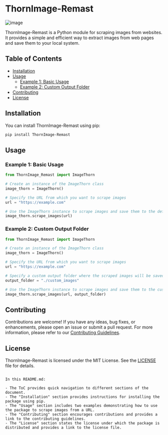 
# ThornImage-Remast

![image](https://github.com/RoseInjector/Thorn.py-Image-FIXED-/assets/138173273/36ac8e26-7b76-4ac7-93fc-ab23385b4f06)

ThornImage-Remast is a Python module for scraping images from websites. It provides a simple and efficient way to extract images from web pages and save them to your local system.

## Table of Contents

- [Installation](#installation)
- [Usage](#usage)
  - [Example 1: Basic Usage](#example-1-basic-usage)
  - [Example 2: Custom Output Folder](#example-2-custom-output-folder)
- [Contributing](#contributing)
- [License](#license)

## Installation

You can install ThornImage-Remast using pip:

```bash
pip install ThornImage-Remast
```

## Usage

### Example 1: Basic Usage

```python
from ThornImage_Remast import ImageThorn

# Create an instance of the ImageThorn class
image_thorn = ImageThorn()

# Specify the URL from which you want to scrape images
url = "https://example.com"

# Use the ImageThorn instance to scrape images and save them to the default output folder
image_thorn.scrape_images(url)
```

### Example 2: Custom Output Folder

```python
from ThornImage_Remast import ImageThorn

# Create an instance of the ImageThorn class
image_thorn = ImageThorn()

# Specify the URL from which you want to scrape images
url = "https://example.com"

# Specify a custom output folder where the scraped images will be saved
output_folder = "./custom_images"

# Use the ImageThorn instance to scrape images and save them to the custom output folder
image_thorn.scrape_images(url, output_folder)
```

## Contributing

Contributions are welcome! If you have any ideas, bug fixes, or enhancements, please open an issue or submit a pull request. For more information, please refer to our [Contributing Guidelines](CONTRIBUTING.md).

## License

ThornImage-Remast is licensed under the MIT License. See the [LICENSE](LICENSE) file for details.
```

In this README.md:

- The ToC provides quick navigation to different sections of the document.
- The "Installation" section provides instructions for installing the package using pip.
- The "Usage" section includes two examples demonstrating how to use the package to scrape images from a URL.
- The "Contributing" section encourages contributions and provides a link to the contributing guidelines.
- The "License" section states the license under which the package is distributed and provides a link to the license file.
